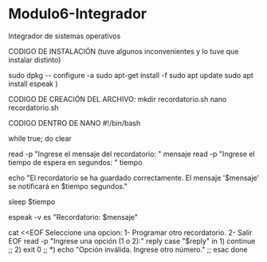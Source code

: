 # Modulo6-Integrador
Integrador de sistemas operativos

CODIGO DE INSTALACIÓN (tuve algunos inconvenientes y lo tuve que instalar distinto)

sudo dpkg -- configure -a
sudo apt-get install -f
sudo apt update
sudo apt install espeak )

CODIGO DE CREACIÓN DEL ARCHIVO:
mkdir recordatorio.sh
nano recordatorio.sh

CODIGO DENTRO DE NANO
#!/bin/bash

while true; do
clear

read -p "Ingrese el mensaje del recordatorio: " mensaje
read -p "Ingrese el tiempo de espera en segundos: " tiempo

echo "El recordatorio se ha guardado correctamente. El mensaje '$mensaje' se notificará en $tiempo segundos."

sleep $tiempo

espeak -v es "Recordatorio: $mensaje"

cat <<EOF
Seleccione una opcion:
1- Programar otro recordatorio.
2- Salir
EOF
read -p "Ingrese una opción (1 o 2):" reply
        case "$reply" in
            1) continue
            ;;
            2) exit 0
            ;;
            *) echo "Opción inválida. Ingrese otro número."
            ;;
        esac
done

